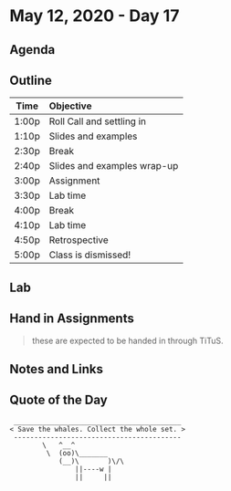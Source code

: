 # May 12, 2020 - Day 17

## Agenda 


## Outline

| Time   | Objective                        |
| -------|:---------------------------------|
| 1:00p  | Roll Call and settling in        |
| 1:10p  | Slides and examples              |
| 2:30p  | Break                            |
| 2:40p  | Slides and examples wrap-up      |
| 3:00p  | Assignment                       |
| 3:30p  | Lab time                         |
| 4:00p  | Break                            |
| 4:10p  | Lab time                         |
| 4:50p  | Retrospective                    |
| 5:00p  | Class is dismissed!              |


## Lab



## Hand in Assignments
>these are expected to be handed in through TiTuS.



## Notes and Links



## Quote of the Day 

```
 _________________________________________
< Save the whales. Collect the whole set. >
 -----------------------------------------
        \   ^__^
         \  (oo)\_______
            (__)\       )\/\
                ||----w |
                ||     ||
```
